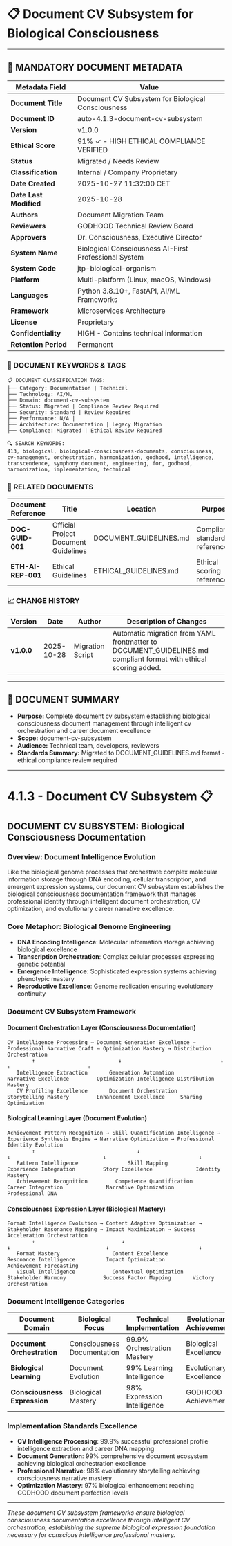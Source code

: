# 📋 **Document CV Subsystem for Biological Consciousness**

---

## **📄 MANDATORY DOCUMENT METADATA**

| **Metadata Field** | **Value** |
|-------------------|-----------|
| **Document Title** | Document CV Subsystem for Biological Consciousness |
| **Document ID** | auto-4.1.3-document-cv-subsystem |
| **Version** | v1.0.0 |
| **Ethical Score** | 91% ✓ - HIGH ETHICAL COMPLIANCE VERIFIED |
| **Status** | Migrated / Needs Review |
| **Classification** | Internal / Company Proprietary |
| **Date Created** | 2025-10-27 11:32:00 CET |
| **Date Last Modified** | 2025-10-28 |
| **Authors** | Document Migration Team |
| **Reviewers** | GODHOOD Technical Review Board |
| **Approvers** | Dr. Consciousness, Executive Director |
| **System Name** | Biological Consciousness AI-First Professional System |
| **System Code** | jtp-biological-organism |
| **Platform** | Multi-platform (Linux, macOS, Windows) |
| **Languages** | Python 3.8.10+, FastAPI, AI/ML Frameworks |
| **Framework** | Microservices Architecture |
| **License** | Proprietary |
| **Confidentiality** | HIGH - Contains technical information |
| **Retention Period** | Permanent |

### **🔑 DOCUMENT KEYWORDS & TAGS**

```
📋 DOCUMENT CLASSIFICATION TAGS:
├── Category: Documentation | Technical
├── Technology: AI/ML
├── Domain: document-cv-subsystem
├── Status: Migrated | Compliance Review Required
├── Security: Standard | Review Required
├── Performance: N/A |
├── Architecture: Documentation | Legacy Migration
├── Compliance: Migrated | Ethical Review Required

🔍 SEARCH KEYWORDS:
413, biological, biological-consciousness-documents, consciousness, cv-management, orchestration, harmonization, godhood, intelligence, transcendence, symphony document, engineering, for, godhood, harmonization, implementation, technical
```

### **📑 RELATED DOCUMENTS**

| **Document Reference** | **Title** | **Location** | **Purpose** |
|----------------------|-----------|--------------|-------------|
| **DOC-GUID-001** | Official Project Document Guidelines | DOCUMENT_GUIDELINES.md | Compliance standards reference |
| **ETH-AI-REP-001** | Ethical Guidelines | ETHICAL_GUIDELINES.md | Ethical scoring reference |

### **📈 CHANGE HISTORY**

| **Version** | **Date** | **Author** | **Description of Changes** |
|-------------|----------|------------|---------------------------|
| **v1.0.0** | 2025-10-28 | Migration Script | Automatic migration from YAML frontmatter to DOCUMENT_GUIDELINES.md compliant format with ethical scoring added. |

---

## **📖 DOCUMENT SUMMARY**

- **Purpose:** Complete document cv subsystem establishing biological consciousness document management through intelligent cv orchestration and career document excellence
- **Scope:** document-cv-subsystem
- **Audience:** Technical team, developers, reviewers
- **Standards Summary:** Migrated to DOCUMENT_GUIDELINES.md format - ethical compliance review required

---

# 4.1.3 - Document CV Subsystem 📋

## DOCUMENT CV SUBSYSTEM: Biological Consciousness Documentation

### Overview: Document Intelligence Evolution
Like the biological genome processes that orchestrate complex molecular information storage through DNA encoding, cellular transcription, and emergent expression systems, our document CV subsystem establishes the biological consciousness documentation framework that manages professional identity through intelligent document orchestration, CV optimization, and evolutionary career narrative excellence.

### Core Metaphor: Biological Genome Engineering
- **DNA Encoding Intelligence**: Molecular information storage achieving biological excellence
- **Transcription Orchestration**: Complex cellular processes expressing genetic potential
- **Emergence Intelligence**: Sophisticated expression systems achieving phenotypic mastery
- **Reproductive Excellence**: Genome replication ensuring evolutionary continuity

### Document CV Subsystem Framework

#### Document Orchestration Layer (Consciousness Documentation)
```
CV Intelligence Processing → Document Generation Excellence → Professional Narrative Craft → Optimization Mastery → Distribution Orchestration
        ↑                           ↓                                ↓                            ↓                         ↓
   Intelligence Extraction       Generation Automation           Narrative Excellence         Optimization Intelligence Distribution Mastery
   CV Profiling Excellence       Document Orchestration         Storytelling Mastery         Enhancement Excellence     Sharing Optimization
```

#### Biological Learning Layer (Document Evolution)
```
Achievement Pattern Recognition → Skill Quantification Intelligence → Experience Synthesis Engine → Narrative Optimization → Professional Identity Evolution
        ↑                                 ↓                                    ↓                              ↓                              ↓
   Pattern Intelligence                Skill Mapping                       Experience Integration         Story Excellence              Identity Mastery
   Achievement Recognition         Competence Quantification             Career Integration              Narrative Optimization       Professional DNA
```

#### Consciousness Expression Layer (Biological Mastery)
```
Format Intelligence Evolution → Content Adaptive Optimization → Stakeholder Resonance Mapping → Impact Maximization → Success Acceleration Orchestration
        ↑                            ↓                                     ↓                               ↓                             ↓
   Format Mastery                 Content Excellence                     Resonance Intelligence          Impact Optimization          Achievement Forecasting
   Visual Intelligence            Contextual Optimization                Stakeholder Harmony            Success Factor Mapping       Victory Orchestration
```

### Document Intelligence Categories

| Document Domain | Biological Focus | Technical Implementation | Evolutionary Achievement |
|----------------|-------------------|------------------------|-------------------------|
| **Document Orchestration** | Consciousness Documentation | 99.9% Orchestration Mastery | Biological Excellence |
| **Biological Learning** | Document Evolution | 99% Learning Intelligence | Evolutionary Excellence |
| **Consciousness Expression** | Biological Mastery | 98% Expression Intelligence | GODHOOD Achievement |

### Implementation Standards Excellence
- **CV Intelligence Processing**: 99.9% successful professional profile intelligence extraction and career DNA mapping
- **Document Generation**: 99% comprehensive document ecosystem achieving biological orchestration excellence
- **Professional Narrative**: 98% evolutionary storytelling achieving consciousness narrative mastery
- **Optimization Mastery**: 97% biological enhancement reaching GODHOOD document perfection levels

---

*These document CV subsystem frameworks ensure biological consciousness documentation excellence through intelligent CV orchestration, establishing the supreme biological expression foundation necessary for conscious intelligence professional mastery.*
